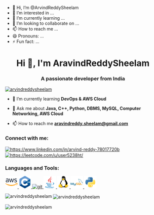 - 👋 Hi, I’m @ArvindReddySheelam
- 👀 I’m interested in ...
- 🌱 I’m currently learning ...
- 💞️ I’m looking to collaborate on ...
- 📫 How to reach me ...
- 😄 Pronouns: ...
- ⚡ Fun fact: ...

<h1 align="center">Hi 👋, I'm AravindReddySheelam</h1>
<h3 align="center">A passionate developer from India</h3>

<p align="left"> <a href="https://github.com/ryo-ma/github-profile-trophy"><img src="https://github-profile-trophy.vercel.app/?username=arvindreddysheelam" alt="arvindreddysheelam" /></a> </p>

- 🌱 I’m currently learning **DevOps & AWS Cloud**

- 💬 Ask me about **Java, C++, Python, DBMS, MySQL, Computer Networking, AWS Cloud**

- 📫 How to reach me **aravindreddy.sheelam@gmail.com**

<h3 align="left">Connect with me:</h3>
<p align="left">
<a href="https://www.linkedin.com/in/arvind-reddy-78017720b/" target="blank"><img align="center" src="https://raw.githubusercontent.com/rahuldkjain/github-profile-readme-generator/master/src/images/icons/Social/linked-in-alt.svg" alt="https://www.linkedin.com/in/arvind-reddy-78017720b" height="30" width="40" /></a>
<a href="https://www.leetcode.com/https://leetcode.com/u/user5238ht/" target="blank"><img align="center" src="https://raw.githubusercontent.com/rahuldkjain/github-profile-readme-generator/master/src/images/icons/Social/leet-code.svg" alt="https://leetcode.com/u/user5238ht/" height="30" width="40" /></a>
</p>

<h3 align="left">Languages and Tools:</h3>
<p align="left"> <a href="https://aws.amazon.com" target="_blank" rel="noreferrer"> <img src="https://raw.githubusercontent.com/devicons/devicon/master/icons/amazonwebservices/amazonwebservices-original-wordmark.svg" alt="aws" width="40" height="40"/> </a> <a href="https://www.w3schools.com/cpp/" target="_blank" rel="noreferrer"> <img src="https://raw.githubusercontent.com/devicons/devicon/master/icons/cplusplus/cplusplus-original.svg" alt="cplusplus" width="40" height="40"/> </a> <a href="https://git-scm.com/" target="_blank" rel="noreferrer"> <img src="https://www.vectorlogo.zone/logos/git-scm/git-scm-icon.svg" alt="git" width="40" height="40"/> </a> <a href="https://www.java.com" target="_blank" rel="noreferrer"> <img src="https://raw.githubusercontent.com/devicons/devicon/master/icons/java/java-original.svg" alt="java" width="40" height="40"/> </a> <a href="https://www.linux.org/" target="_blank" rel="noreferrer"> <img src="https://raw.githubusercontent.com/devicons/devicon/master/icons/linux/linux-original.svg" alt="linux" width="40" height="40"/> </a> <a href="https://www.mysql.com/" target="_blank" rel="noreferrer"> <img src="https://raw.githubusercontent.com/devicons/devicon/master/icons/mysql/mysql-original-wordmark.svg" alt="mysql" width="40" height="40"/> </a> <a href="https://www.python.org" target="_blank" rel="noreferrer"> <img src="https://raw.githubusercontent.com/devicons/devicon/master/icons/python/python-original.svg" alt="python" width="40" height="40"/> </a> </p>

<p><img align="left" src="https://github-readme-stats.vercel.app/api/top-langs?username=arvindreddysheelam&show_icons=true&locale=en&layout=compact" alt="arvindreddysheelam" /></p>

<p>&nbsp;<img align="center" src="https://github-readme-stats.vercel.app/api?username=arvindreddysheelam&show_icons=true&locale=en" alt="arvindreddysheelam" /></p>

<p><img align="center" src="https://github-readme-streak-stats.herokuapp.com/?user=arvindreddysheelam&" alt="arvindreddysheelam" /></p>
